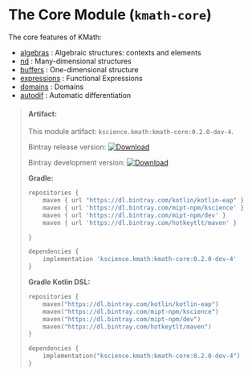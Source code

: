 # The Core Module (`kmath-core`)

The core features of KMath:

 - [algebras](src/commonMain/kotlin/kscience/kmath/operations/Algebra.kt) : Algebraic structures: contexts and elements
 - [nd](src/commonMain/kotlin/kscience/kmath/nd/NDStructure.kt) : Many-dimensional structures
 - [buffers](src/commonMain/kotlin/kscience/kmath/structures/Buffers.kt) : One-dimensional structure
 - [expressions](src/commonMain/kotlin/kscience/kmath/expressions) : Functional Expressions
 - [domains](src/commonMain/kotlin/kscience/kmath/domains) : Domains
 - [autodif](src/commonMain/kotlin/kscience/kmath/expressions/SimpleAutoDiff.kt) : Automatic differentiation


> #### Artifact:
>
> This module artifact: `kscience.kmath:kmath-core:0.2.0-dev-4`.
>
> Bintray release version:        [ ![Download](https://api.bintray.com/packages/mipt-npm/kscience/kmath-core/images/download.svg) ](https://bintray.com/mipt-npm/kscience/kmath-core/_latestVersion)
>
> Bintray development version:    [ ![Download](https://api.bintray.com/packages/mipt-npm/dev/kmath-core/images/download.svg) ](https://bintray.com/mipt-npm/dev/kmath-core/_latestVersion)
>
> **Gradle:**
>
> ```gradle
> repositories {
>     maven { url "https://dl.bintray.com/kotlin/kotlin-eap" }
>     maven { url 'https://dl.bintray.com/mipt-npm/kscience' }
>     maven { url 'https://dl.bintray.com/mipt-npm/dev' }
>     maven { url 'https://dl.bintray.com/hotkeytlt/maven' }
> 
> }
> 
> dependencies {
>     implementation 'kscience.kmath:kmath-core:0.2.0-dev-4'
> }
> ```
> **Gradle Kotlin DSL:**
>
> ```kotlin
> repositories {
>     maven("https://dl.bintray.com/kotlin/kotlin-eap")
>     maven("https://dl.bintray.com/mipt-npm/kscience")
>     maven("https://dl.bintray.com/mipt-npm/dev")
>     maven("https://dl.bintray.com/hotkeytlt/maven")
> }
> 
> dependencies {
>     implementation("kscience.kmath:kmath-core:0.2.0-dev-4")
> }
> ```
